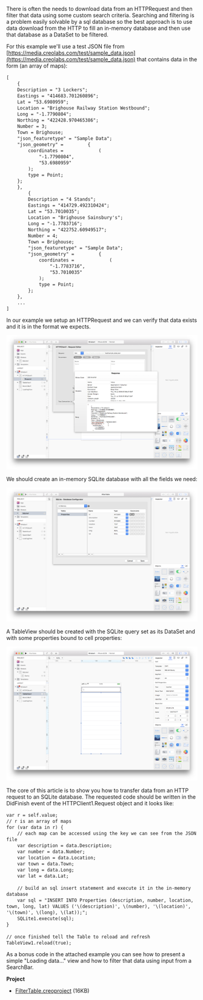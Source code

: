 There is often the needs to download data from an HTTPRequest and then filter that data using some custom search criteria. Searching and filtering is a problem easily solvable by a sql database so the best approach is to use data download from the HTTP to fill an in-memory database and then use that database as a DataSet to be filtered.

For this example we'll use a test JSON file from [https://media.creolabs.com/test/sample_data.json](https://media.creolabs.com/test/sample_data.json) that contains data in the form (an array of maps):
```
[
	{
	Description = "3 Lockers";
	Eastings = "414683.701260896";
	Lat = "53.6980959";
	Location = "Brighouse Railway Station Westbound";
	Long = "-1.7790804";
	Northing = "422428.970465386";
	Number = 3;
	Town = Brighouse;
	"json_featuretype" = "Sample Data";
	"json_geometry" =         {
		coordinates =             (
			"-1.7790804",
			"53.6980959"
		);
		type = Point;
	};
	},
		{
		Description = "4 Stands";
		Eastings = "414729.492310424";
		Lat = "53.7010035";
		Location = "Brighouse Sainsbury's";
		Long = "-1.7783716";
		Northing = "422752.60949517";
		Number = 4;
		Town = Brighouse;
		"json_featuretype" = "Sample Data";
		"json_geometry" =         {
			coordinates =             (
				"-1.7783716",
				"53.7010035"
			);
			type = Point;
		};
	},
	...
]
```

In our example we setup an HTTPRequest and we can verify that data exists and it is in the format we expects.

![HTTP2Database](../images/technotes/http2database-1.png)

We should create an in-memory SQLite database with all the fields we need:

![HTTP2Database](../images/technotes/http2database-2.png)

A TableView should be created with the SQLite query set as its DataSet and with some properties bound to cell properties:

![HTTP2Database](../images/technotes/http2database-3.png)

The core of this article is to show you how to transfer data from an HTTP request to an SQLite database. The requested code should be written in the DidFinish event of the HTTPClient1.Request object and it looks like:

```
var r = self.value;
// r is an array of maps
for (var data in r) {
	// each map can be accessed using the key we can see from the JSON file
	var description = data.Description;
	var number = data.Number;
	var location = data.Location;
	var town = data.Town;
	var long = data.Long;
	var lat = data.Lat;
	
	// build an sql insert statement and execute it in the in-memory database
	var sql = "INSERT INTO Properties (description, number, location, town, long, lat) VALUES ('\(description)', \(number), '\(location)', '\(town)', \(long), \(lat));";
	SQLite1.execute(sql);
}

// once finished tell the Table to reload and refresh
TableView1.reload(true);
```

As a bonus code in the attached example you can see how to present a simple "Loading data..." view and how to filter that data using input from a SearchBar.

**Project**
* [FilterTable.creoproject]({{github_raw_link}}/assets/filtertable.zip) (16KB)
